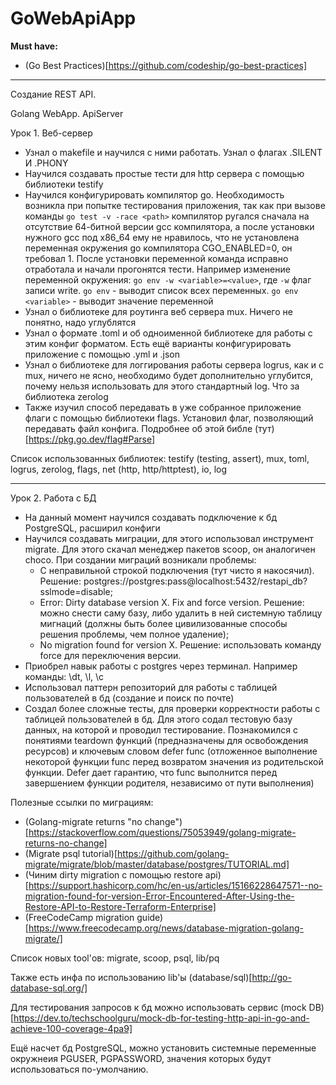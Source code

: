 # GoWebApiApp

**Must have:**
* (Go Best Practices)[https://github.com/codeship/go-best-practices]

---

Создание REST API.

Golang WebApp. ApiServer

Урок 1. Веб-сервер
* Узнал о makefile и научился с ними работать. Узнал о флагах .SILENT И .PHONY
* Научился создавать простые тести для http сервера c помощью библиотеки testify
* Научился конфигурировать компилятор go. Необходимость возникла при попытке тестирования приложения, так как при вызове команды `go test -v -race <path>` компилятор ругался сначала на отсутствие 64-битной версии gcc компилятора, а после установки нужного gcc под x86_64 ему не нравилось, что не установлена переменная окружения go компилятора CGO_ENABLED=0, он требовал 1. После установки переменной команда исправно отработала и начали прогонятся тести. Например изменение переменной окружения: `go env -w <variable>=<value>`, где `-w` флаг записи write. `go env` - выводит список всех переменных. `go env <variable>` - выводит значение переменной
* Узнал о библиотеке для роутинга веб сервера mux. Ничего не понятно, надо углублятся
* Узнал о формате .toml и об одноименной библиотеке для работы с этим конфиг форматом. Есть ещё варианты конфигурировать приложение с помощью .yml и .json
* Узнал о библиотеке для логгирования работы сервера logrus, как и с mux, ничего не ясно, необходимо будет дополнительно углубится, почему нельзя использовать для этого стандартный log. Что за библиотека zerolog
* Также изучил способ передавать в уже собранное приложение флаги с помощью библиотеки flags. Установил флаг, позволяющий передавать файл конфига. Подробнее об этой библе (тут)[https://pkg.go.dev/flag#Parse]

Список использованных библиотек: testify (testing, assert), mux, toml, logrus, zerolog, flags, net (http, http/httptest), io, log

---

Урок 2. Работа с БД

* На данный момент научился создавать подключение к бд PostgreSQL, расширил конфиги
* Научился создавать миграции, для этого использовал инструмент migrate. Для этого скачал менеджер пакетов scoop, он аналогичен choco. При создании миграций возникали проблемы: 
    * С неправильной строкой подключения (тут чисто я накосячил). Решение: postgres://postgres:pass@localhost:5432/restapi_db?sslmode=disable; 
    * Error: Dirty database version X. Fix and force version. Решение: можно снести саму базу, либо удалить в ней системную таблицу мигнаций (должны быть более цивилизованные способы решения проблемы, чем полное удаление);
    * No migration found for version X. Решение: использовать команду force для переключения версии.  
* Приобрел навык работы с postgres через терминал. Например команды: \dt, \l, \c <dbname>
* Использовал паттерн репозиторий для работы с таблицей пользователей в бд (создание и поиск по почте)
* Создал более сложные тесты, для проверки корректности работы с таблицей пользователей в бд. Для этого содал тестовую базу данных, на которой и проводил тестирование. Познакомился с понятиями teardown функций (предназначены для освобождения ресурсов) и ключевым словом defer func (отложенное выполнение некоторой функции func перед возвратом значения из родительской функции. Defer дает гарантию, что func выполнится перед завершением функции родителя, независимо от пути выполнения) 


Полезные ссылки по миграциям: 
* (Golang-migrate returns "no change")[https://stackoverflow.com/questions/75053949/golang-migrate-returns-no-change]
* (Migrate psql tutorial)[https://github.com/golang-migrate/migrate/blob/master/database/postgres/TUTORIAL.md]
* (Чиним dirty migration с помощью restore api)[https://support.hashicorp.com/hc/en-us/articles/15166228647571--no-migration-found-for-version-Error-Encountered-After-Using-the-Restore-API-to-Restore-Terraform-Enterprise]
* (FreeCodeCamp migration guide)[https://www.freecodecamp.org/news/database-migration-golang-migrate/]

Список новых tool'ов: migrate, scoop, psql, lib/pq

Также есть инфа по использованию lib'ы (database/sql)[http://go-database-sql.org/]

Для тестирования запросов к бд можно использовать сервис (mock DB)[https://dev.to/techschoolguru/mock-db-for-testing-http-api-in-go-and-achieve-100-coverage-4pa9]

Ещё насчет бд PostgreSQL, можно установить системные переменные окружнеия PGUSER, PGPASSWORD, значения которых будут использоваться по-умолчанию.